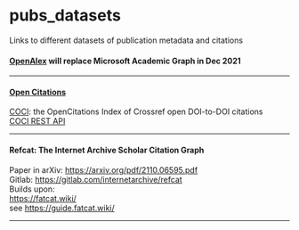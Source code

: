 # pubs_datasets
Links to different datasets of publication metadata and citations

#### [OpenAlex](https://openalex.org/) will replace Microsoft Academic Graph in Dec 2021     

-------------------------

#### [Open Citations](https://opencitations.net/)    
[COCI](https://opencitations.net/index/coci): the OpenCitations Index of Crossref open DOI-to-DOI citations     
[COCI REST API](https://opencitations.net/index/coci/api/v1)

-------------------------

#### Refcat: The Internet Archive Scholar Citation Graph      
Paper in arXiv: https://arxiv.org/pdf/2110.06595.pdf     
Gitlab: https://gitlab.com/internetarchive/refcat     
Builds upon:    
https://fatcat.wiki/  
see https://guide.fatcat.wiki/

-------------------------

